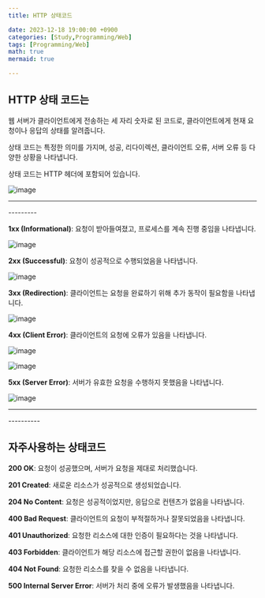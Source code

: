 ```yaml
---
title: HTTP 상태코드

date: 2023-12-18 19:00:00 +0900
categories: [Study,Programming/Web]
tags: [Programming/Web]
math: true
mermaid: true

---
```


## **HTTP 상태 코드는** 

웹 서버가 클라이언트에게 전송하는 세 자리 숫자로 된 코드로, 클라이언트에게 현재 요청이나 응답의 상태를 알려줍니다. 

상태 코드는 특정한 의미를 가지며, 성공, 리다이렉션, 클라이언트 오류, 서버 오류 등 다양한 상황을 나타냅니다. 

상태 코드는 HTTP 헤더에 포함되어 있습니다.

![image](https://github.com/ararp1006/ararp1006/assets/130068083/5dd455a6-3c9d-4f62-b46e-d00e45f34408)


<hr>---------

**1xx (Informational)**: 요청이 받아들여졌고, 프로세스를 계속 진행 중임을 나타냅니다.

![image](https://github.com/ararp1006/Algorithm/assets/130068083/3b26eb75-67cc-42a3-aefd-e38f964d76c8)


**2xx (Successful)**: 요청이 성공적으로 수행되었음을 나타냅니다.

![image](https://github.com/ararp1006/Algorithm/assets/130068083/ff15c49f-bd69-4e7e-8eb0-a57cee05436d)


**3xx (Redirection)**: 클라이언트는 요청을 완료하기 위해 추가 동작이 필요함을 나타냅니다.

![image](https://github.com/ararp1006/Algorithm/assets/130068083/dc04ba71-6445-4ac3-9e35-72b81920c4e2)


**4xx (Client Error)**: 클라이언트의 요청에 오류가 있음을 나타냅니다.

![image](https://github.com/ararp1006/Algorithm/assets/130068083/2ec7247d-108a-4543-8900-5114b7443044)

![image](https://github.com/ararp1006/Algorithm/assets/130068083/d8bd038b-53b6-4174-849a-b436e4d48dd8)


**5xx (Server Error)**: 서버가 유효한 요청을 수행하지 못했음을 나타냅니다.

![image](https://github.com/ararp1006/Algorithm/assets/130068083/d2a3c40a-a882-450e-bdea-dbe732bcf24d)

<hr>----------


## **자주사용하는 상태코드**

**200 OK**: 요청이 성공했으며, 서버가 요청을 제대로 처리했습니다.

**201 Created**: 새로운 리소스가 성공적으로 생성되었습니다.

**204 No Content**: 요청은 성공적이었지만, 응답으로 컨텐츠가 없음을 나타냅니다.

**400 Bad Request**: 클라이언트의 요청이 부적절하거나 잘못되었음을 나타냅니다.

**401 Unauthorized**: 요청한 리소스에 대한 인증이 필요하다는 것을 나타냅니다.

**403 Forbidden**: 클라이언트가 해당 리소스에 접근할 권한이 없음을 나타냅니다.

**404 Not Found**: 요청한 리소스를 찾을 수 없음을 나타냅니다.

**500 Internal Server Error**: 서버가 처리 중에 오류가 발생했음을 나타냅니다.


